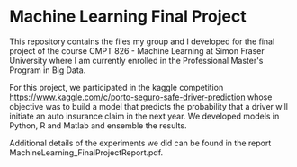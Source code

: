 # Machine Learning Final Project

This repository contains the files my group and I developed for the final project of the course CMPT 826 - Machine Learning at Simon Fraser University where I am currently enrolled in the Professional Master's Program in Big Data.

For this project, we participated in the kaggle competition https://www.kaggle.com/c/porto-seguro-safe-driver-prediction whose objective was to build a model that predicts the probability that a driver will initiate an auto insurance claim in the next year. We developed models in Python, R and Matlab and ensemble the results.

Additional details of the experiments we did can be found in the report MachineLearning_FinalProjectReport.pdf.
